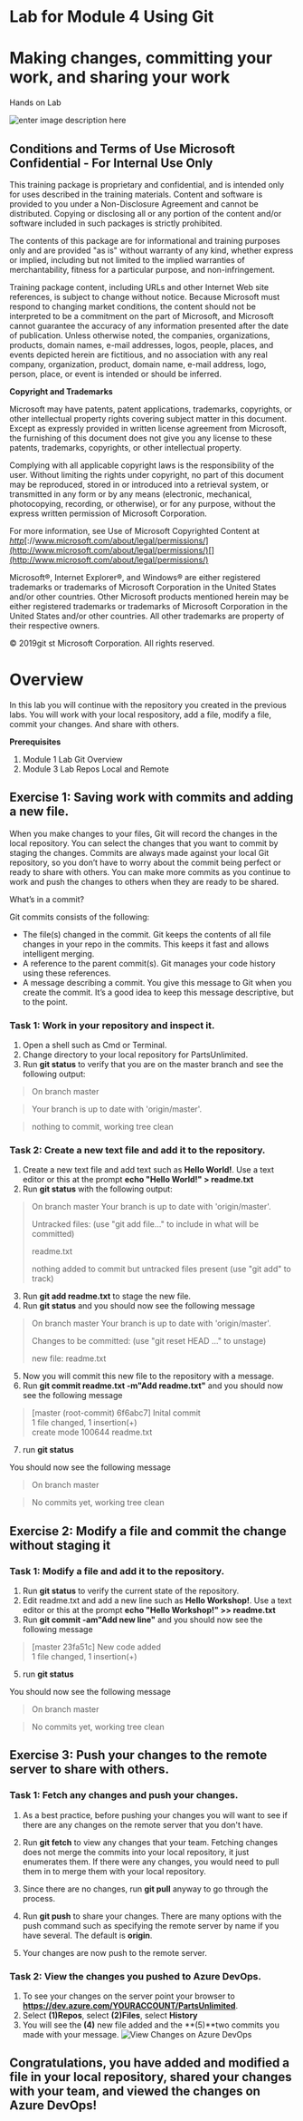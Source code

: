 
# Lab for Module 4 Using Git
# Making changes, committing your work, and sharing your work
Hands on Lab


![enter image description here](content/MSLogo.png)

## Conditions and Terms of Use Microsoft Confidential - For Internal Use Only

This training package is proprietary and confidential, and is intended only for uses described in the training materials. Content and software is provided to you under a Non-Disclosure Agreement and cannot be distributed. Copying or disclosing all or any portion of the content and/or software included in such packages is strictly prohibited.

The contents of this package are for informational and training purposes only and are provided "as is" without warranty of any kind, whether express or implied, including but not limited to the implied warranties of merchantability, fitness for a particular purpose, and non-infringement.

Training package content, including URLs and other Internet Web site references, is subject to change without notice. Because Microsoft must respond to changing market conditions, the content should not be interpreted to be a commitment on the part of Microsoft, and Microsoft cannot guarantee the accuracy of any information presented after the date of publication. Unless otherwise noted, the companies, organizations, products, domain names, e-mail addresses, logos, people, places, and events depicted herein are fictitious, and no association with any real company, organization, product, domain name, e-mail address, logo, person, place, or event is intended or should be inferred.

**Copyright and Trademarks**

Microsoft may have patents, patent applications, trademarks, copyrights, or other intellectual property rights covering subject matter in this document. Except as expressly provided in written license agreement from Microsoft, the furnishing of this document does not give you any license to these patents, trademarks, copyrights, or other intellectual property.

Complying with all applicable copyright laws is the responsibility of the user. Without limiting the rights under copyright, no part of this document may be reproduced, stored in or introduced into a retrieval system, or transmitted in any form or by any means (electronic, mechanical, photocopying, recording, or otherwise), or for any purpose, without the express written permission of Microsoft Corporation.

For more information, see Use of Microsoft Copyrighted Content at _[htt](http://www.microsoft.com/about/legal/permissions/)[p](http://www.microsoft.com/about/legal/permissions/)_[://www.microsoft.com/about/legal/permissions/](http://www.microsoft.com/about/legal/permissions/)[](http://www.microsoft.com/about/legal/permissions/)

Microsoft®, Internet Explorer®, and Windows® are either registered trademarks or trademarks of Microsoft Corporation in the United States and/or other countries. Other Microsoft products mentioned herein may be either registered trademarks or trademarks of Microsoft Corporation in the United States and/or other countries. All other trademarks are property of their respective owners.

© 2019git st Microsoft Corporation.  All rights reserved.

# Overview

In this lab you will continue with the repository you created in the previous labs. You will work with your local respository, add a file, modify a file, commit your changes. And share with others. 

**Prerequisites**
 1. Module 1 Lab Git Overview
 2. Module 3 Lab Repos Local and Remote

## Exercise 1: Saving work with commits and adding a new file.
When you make changes to your files, Git will record the changes in the local repository. You can select the changes that you want to commit by staging the changes. Commits are always made against your local Git repository, so you don’t have to worry about the commit being perfect or ready to share with others. You can make more commits as you continue to work and push the changes to others when they are ready to be shared.

What’s in a commit?

Git commits consists of the following:
* The file(s) changed in the commit. Git keeps the contents of all file changes in your repo in the commits. This keeps it fast and allows intelligent merging.
* A reference to the parent commit(s). Git manages your code history using these references.
* A message describing a commit. You give this message to Git when you create the commit. It’s a good idea to keep this message descriptive, but to the point.

### Task 1: Work in your repository and inspect it.
1. Open a shell such as Cmd or Terminal.
2. Change directory to your local repository for PartsUnlimited.
3. Run **git status** to verify that you are on the master branch and see the following output:

>On branch master

>Your branch is up to date with 'origin/master'.

>nothing to commit, working tree clean 

### Task 2: Create a new text file and add it to the repository.
1. Create a new text file and add text such as **Hello World!**. Use a text editor or this at the prompt **echo "Hello World!" > readme.txt**
2. Run **git status** with the following output:

>On branch master
>Your branch is up to date with 'origin/master'.
>
>Untracked files:
>  (use "git add file..." to include in what will be committed)
>
>	readme.txt
>
>nothing added to commit but untracked files present (use "git add" to track)

3. Run **git add readme.txt** to stage the new file.
4. Run **git status** and you should now see the following message

>On branch master
>Your branch is up to date with 'origin/master'.
>
>Changes to be committed:
>  (use "git reset HEAD <file>..." to unstage)
>
>	new file:   readme.txt

5. Now you will commit this new file to the repository with a message.
6. Run **git commit readme.txt -m"Add readme.txt"** and you should now see the following message

> [master (root-commit) 6f6abc7] Inital commit <br>
> 1 file changed, 1 insertion(+)<br>
> create mode 100644 readme.txt

7. run **git status**

You should now see the following message

> On branch master

> No commits yet, working tree clean

## Exercise 2: Modify a file and commit the change without staging it
### Task 1: Modify a file and add it to the repository.
1. Run **git status** to verify the current state of the repository.
2. Edit readme.txt and add a new line such as **Hello Workshop!**. Use a text editor or this at the prompt **echo "Hello Workshop!" >> readme.txt**
3. Run **git commit -am"Add new line"** and you should now see the following message

> [master 23fa51c] New code added <br>
> 1 file changed, 1 insertion(+)<br>

5. run **git status**

You should now see the following message

> On branch master

> No commits yet, working tree clean

## Exercise 3: Push your changes to the remote server to share with others.
### Task 1: Fetch any changes and push your changes.
1. As a best practice, before pushing your changes you will want to see if there are any changes on the remote server that you don't have. 
2. Run **git fetch** to view any changes that your team. 
    Fetching changes does not merge the commits into your local repository, it just enumerates them. If there were any changes, you would need to pull them in to merge them with your local repository.

3. Since there are no changes, run **git pull** anyway to go through the process.
4. Run **git push** to share your changes. There are many options with the push command such as specifying the remote server by name if you have several. The default is **origin**.
5. Your changes are now push to the remote server.

### Task 2: View the changes you pushed to Azure DevOps.
1. To see your changes on the server point your browser to **https://dev.azure.com/YOURACCOUNT/PartsUnlimited**.
1. Select **(1)Repos**, select **(2)Files**, select **History**
1. You will see the **(4)** new file added and the **(5)**two commits you made with your message.
![View Changes on Azure DevOps](content/PushHxAzure.png)

## Congratulations, you have added and modified a file in your local repository, shared your changes with your team, and viewed the changes on Azure DevOps!